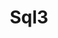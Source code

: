 ---
title: "Sql3"
layout: page
permalink : /categories/SQL3/
author_profile : true
sidebar_main : true
sidebar:
  nav: "sidebar-sample"
---